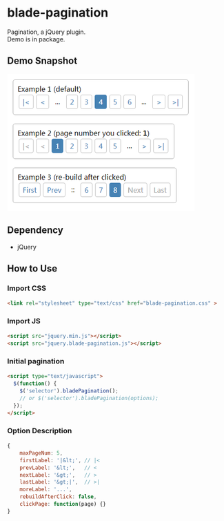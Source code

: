 blade-pagination
==============
Pagination, a jQuery plugin.<br/>
Demo is in package.

Demo Snapshot
--------------
![github](https://raw.githubusercontent.com/panfeng-pf/blade-pagination/master/snapshot/examples.png "blade-pagination")

Dependency
--------------
* jQuery

How to Use
--------------
### Import CSS
```html
<link rel="stylesheet" type="text/css" href="blade-pagination.css" >
```

### Import JS
```html
<script src="jquery.min.js"></script>
<script src="jquery.blade-pagination.js"></script>
```

### Initial pagination
```html
<script type="text/javascript">
  $(function() {
	$('selector').bladePagination();
	// or $('selector').bladePagination(options);
  });
</script>
```

### Option Description
```javascript
{
    maxPageNum: 5,
    firstLabel: '|&lt;', // |<
    prevLabel: '&lt;',   // <
    nextLabel: '&gt;',   // >
    lastLabel: '&gt;|',  // >|
    moreLabel: '...',
    rebuildAfterClick: false,
    clickPage: function(page) {}
}
```

